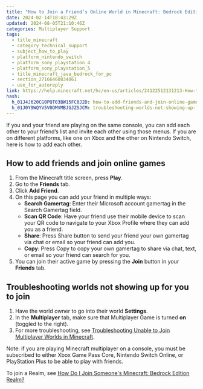 ```yaml
---
title: "How to Join a Friend’s Online World in Minecraft: Bedrock Edition"
date: 2024-02-14T18:43:29Z
updated: 2024-08-05T21:10:46Z
categories: Multiplayer Support
tags:
  - title_minecraft
  - category_technical_support
  - subject_how_to_play
  - platform_nintendo_switch
  - platform_sony_playstation_4
  - platform_sony_playstation_5
  - title_minecraft_java_bedrock_for_pc
  - section_27166460834061
  - use_for_autoreply
link: https://help.minecraft.net/hc/en-us/articles/24122512131213-How-to-Join-a-Friend-s-Online-World-in-Minecraft-Bedrock-Edition
hash:
  h_01J4J620CG0PQT03BW15FC0J2D: how-to-add-friends-and-join-online-games
  h_01J0Y9WQYV5V0DMVMBJGJZSJCM: troubleshooting-worlds-not-showing-up-for-you-to-join
---
```


If you and your friend are playing on the same console, you can add each other to your friend’s list and invite each other using those menus. If you are on different platforms, like one on Xbox and the other on Nintendo Switch, here is how to add each other.

## How to add friends and join online games

1.  From the Minecraft title screen, press **Play**.
2.  Go to the **Friends** tab.
3.  Click **Add Friend**.
4.  On this page you can add your friend in multiple ways:  
    - **Search Gamertag**: Enter their Microsoft account gamertag in the Search Gamertag field.
    - **Scan QR Code**: Have your friend use their mobile device to scan your QR code to navigate to your Xbox Profile where they can add you as a friend.
    - **Share**: Press Share button to send your friend your own gamertag via chat or email so your friend can add you.
    - **Copy**: Press Copy to copy your own gamertag to share via chat, text, or email so your friend can search for you.
5.  You can join their active game by pressing the **Join** button in your **Friends** tab.

## Troubleshooting worlds not showing up for you to join

1.  Have the world owner to go into their world **Settings**.
2.  In the **Multiplayer** tab, make sure that Multiplayer Game is turned **on** (toggled to the right).
3.  For more troubleshooting, see [Troubleshooting Unable to Join Multiplayer Worlds in Minecraft](./Troubleshooting-Unable-to-Join-Multiplayer-Worlds-in-Minecraft.md).

Note: if you are playing Minecraft multiplayer on a console, you must be subscribed to either Xbox Game Pass Core, Nintendo Switch Online, or PlayStation Plus to be able to play with friends.

To join a Realm, see [How Do I Join Someone's Minecraft: Bedrock Edition Realm?](../Create-or-Join-Realms/How-to-Join-a-Friend-s-Minecraft-Bedrock-Edition-Realm.md)
